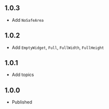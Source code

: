 ## 1.0.3

- Add `NoSafeArea`

## 1.0.2

- Add `EmptyWidget`, `Full`, `FullWidth`, `FullHeight`

## 1.0.1

- Add topics

## 1.0.0

- Published

